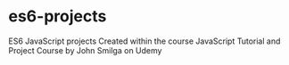 # es6-projects
ES6 JavaScript projects
Created within the course JavaScript Tutorial and Project Course by John Smilga on Udemy
